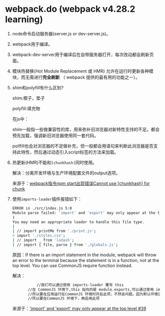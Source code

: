 # webpack.do (webpack v4.28.2 learning)
1. node命令启动服务器(server.js or dev-server.js)。
2. webpack用于编译。
3. webpack-dev-server用于编译后在自带服务器打开，每次改动都会刷新页面。
4. 模块热替换(Hot Module Replacement 或 HMR)
允许在运行时更新各种模块，而无需进行**完全刷新**
（ webpack 提供的最有用的功能之一）。
5. shim和polyfill有什么区别?

    shim:楔子，垫子
    
    polyfill:填充物
    
    在js中：
    
    shim一般指一些做兼容性的库，用来弥补旧浏览器对新特性支持的不足。都会预先加载，强调新旧浏览器使用同一套代码。
    
    pollfill也会对浏览器的不足做补充，但一般都会用语句来判断此浏览器是否支持此特性，然后通过动态引入script标签的方法来加载。
    
3. 热更新(HMR)不能和`[chunkhash]`同时使用。

    解决：分离开发环境与生产环境配置文件的output选项。
    
    来源于：[webpack指令npm start出现错误Cannot use [chunkhash] for chunk](https://segmentfault.com/q/1010000011438869/a-1020000011441168)
    
4. 使用`imports-loader`插件报错如下：

    ```bash
    ERROR in ./src/index.js 5:0
    Module parse failed: 'import' and 'export' may only appear at the top level (5:0
    )
    You may need an appropriate loader to handle this file type.
    |
    | // import printMe from './print.js';
    > import './styles.css';
    | // import _ from 'lodash';
    | // import { file, parse } from './globals.js';

    ```
    
    原因：If there is an import statement in the module, webpack will throw an error to the terminal because the statement is in a function, not at the top level. You can use CommonJS require function instead.
    
    解决：
    ```bash
		       //我们可以通过使用 imports-loader 覆写 this
	       //在 CommonJS 环境下,this 指向的是 module.exports,可以通过使用 imports-loader 覆写 this
	       //所以要在应用运行在CommonJS 环境时开启此项，不然会问题。因为默认环境已经变为CommonJS，ES6 中的 import / export就会在编译时报错。
	       //所以要在CommonJS 环境下，再启用此项

    ```
    
    来源于：['import' and 'export' may only appear at the top level #39](https://github.com/webpack-contrib/imports-loader/issues/39)
